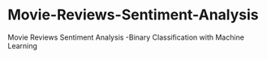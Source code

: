 # Movie-Reviews-Sentiment-Analysis
Movie Reviews Sentiment Analysis -Binary Classification with Machine Learning
